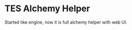 TES Alchemy Helper
==================

Started like engine, now it is full alchemy helper with web UI.